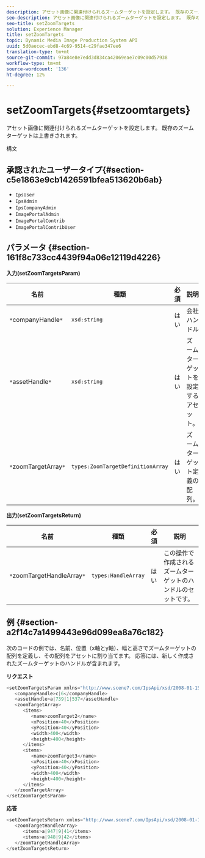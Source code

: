 ```yaml
---
description: アセット画像に関連付けられるズームターゲットを設定します。 既存のズームターゲットは上書きされます。
seo-description: アセット画像に関連付けられるズームターゲットを設定します。 既存のズームターゲットは上書きされます。
seo-title: setZoomTargets
solution: Experience Manager
title: setZoomTargets
topic: Dynamic Media Image Production System API
uuid: 5d0aecec-ebd8-4c69-9514-c29fae347ee6
translation-type: tm+mt
source-git-commit: 97a84e8e7edd3d834ca42069eae7c09c00d57938
workflow-type: tm+mt
source-wordcount: '136'
ht-degree: 12%

---
```



# setZoomTargets{#setzoomtargets}

アセット画像に関連付けられるズームターゲットを設定します。 既存のズームターゲットは上書きされます。

構文

## 承認されたユーザータイプ{#section-c5e1863e9cb1426591bfea513620b6ab}

* `IpsUser`
* `IpsAdmin`
* `IpsCompanyAdmin`
* `ImagePortalAdmin`
* `ImagePortalContrib`
* `ImagePortalContribUser`

## パラメータ {#section-161f8c733cc4439f94a06e12119d4226}

**入力(setZoomTargetsParam)**

| 名前 | 種類 | 必須 | 説明 |
|---|---|---|---|
| `*`companyHandle`*` | `xsd:string` | はい | 会社ハンドル |
| `*`assetHandle`*` | `xsd:string` | はい | ズームターゲットを設定するアセット。 |
| `*`zoomTargetArray`*` | `types:ZoomTargetDefinitionArray` | はい | ズームターゲット定義の配列。 |

**出力(setZoomTargetsReturn)**

| 名前 | 種類 | 必須 | 説明 |
|---|---|---|---|
| `*`zoomTargetHandleArray`*` | `types:HandleArray` | はい | この操作で作成されるズームターゲットのハンドルのセットです。 |

## 例 {#section-a2f14c7a1499443e96d099ea8a76c182}

次のコードの例では、名前、位置（x軸とy軸）、幅と高さでズームターゲットの配列を定義し、その配列をアセットに割り当てます。 応答には、新しく作成されたズームターゲットのハンドルが含まれます。

**リクエスト**

```java
<setZoomTargetsParam xmlns="http://www.scene7.com/IpsApi/xsd/2008-01-15">
   <companyHandle>c|6</companyHandle>
   <assetHandle>a|739|1|537</assetHandle>
   <zoomTargetArray>
      <items>
         <name>zoomTarget2</name>
         <xPosition>40</xPosition>
         <yPosition>40</yPosition>
         <width>400</width>
         <height>400</height>
      </items>
      <items>
         <name>zoomTarget3</name>
         <xPosition>40</xPosition>
         <yPosition>40</yPosition>
         <width>400</width>
         <height>400</height>
      </items>
   </zoomTargetArray>
</setZoomTargetsParam>
```

**応答**

```java
<setZoomTargetsReturn xmlns="http://www.scene7.com/IpsApi/xsd/2008-01-15">
   <zoomTargetHandleArray>
      <items>a|947|9|41</items>
      <items>a|948|9|42</items>
   </zoomTargetHandleArray>
</setZoomTargetsReturn>
```

